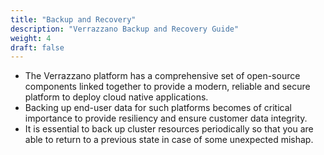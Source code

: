 ```yaml
---
title: "Backup and Recovery"
description: "Verrazzano Backup and Recovery Guide"
weight: 4
draft: false
---
```


- The Verrazzano platform has a comprehensive set of open-source components linked together to provide a modern, reliable and secure platform to deploy cloud native applications. 
- Backing up end-user data for such platforms becomes of critical importance to provide resiliency and ensure customer data integrity. 
- It is essential to back up cluster resources periodically so that you are able to return to a previous state in case of some unexpected mishap.    



